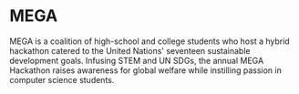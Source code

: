 # MEGA
MEGA is a coalition of high-school and college students who host a hybrid hackathon catered to the United Nations' seventeen sustainable development goals. Infusing STEM and UN SDGs, the annual MEGA Hackathon raises awareness for global welfare while instilling passion in computer science students.
